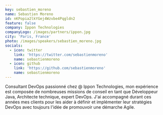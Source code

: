 ```yaml
---
key: sebastien_moreno
name: Sebastien Moreno
id: nKPopia2lkYGej4Wzvbe4Pqgldn2
feature: false
company: Ippon Technologies
companyLogo: /images/partners/ippon.jpg
city: 'Paris, France'
photo: /images/speakers/sebastien_moreno.jpg
socials:
  - icon: twitter
    link: 'https://twitter.com/sebastienmoreno'
    name: sebastienmoreno
  - icon: github
    link: 'https://github.com/sebastienmoreno'
    name: sebastienmoreno
---
```

Consultant DevOps passionné chez @ Ippon Technologies, mon expérience est composée de nombreuses missions de conseil en tant que Développeur Java, Architecte technique, expert DevOps. J'ai accompagné durant ces années mes clients pour les aider à définir et implémenter leur stratégies DevOps avec toujours l'idée de promouvoir une démarche Agile.